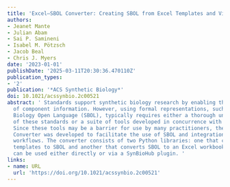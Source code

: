 ```yaml
---
title: 'Excel–SBOL Converter: Creating SBOL from Excel Templates and Vice Versa'
authors:
- Jeanet Mante
- Julian Abam
- Sai P. Samineni
- Isabel M. Pötzsch
- Jacob Beal
- Chris J. Myers
date: '2023-01-01'
publishDate: '2025-03-11T20:30:36.470110Z'
publication_types:
- '2'
publication: '*ACS Synthetic Biology*'
doi: 10.1021/acssynbio.2c00521
abstract: ' Standards support synthetic biology research by enabling the exchange
  of component information. However, using formal representations, such as the Synthetic
  Biology Open Language (SBOL), typically requires either a thorough understanding
  of these standards or a suite of tools developed in concurrence with the ontologies.
  Since these tools may be a barrier for use by many practitioners, the Excel–SBOL
  Converter was developed to facilitate the use of SBOL and integration into existing
  workflows. The converter consists of two Python libraries: one that converts Excel
  templates to SBOL and another that converts SBOL to an Excel workbook. Both libraries
  can be used either directly or via a SynBioHub plugin. '
links:
- name: URL
  url: 'https://doi.org/10.1021/acssynbio.2c00521'
---
```

